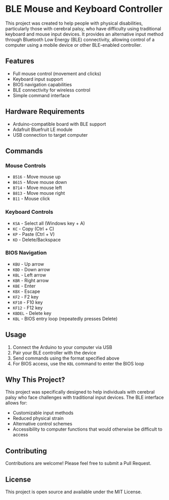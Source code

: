 # BLE Mouse and Keyboard Controller

This project was created to help people with physical disabilities, particularly those with cerebral palsy, who have difficulty using traditional keyboard and mouse input devices. It provides an alternative input method through Bluetooth Low Energy (BLE) connectivity, allowing control of a computer using a mobile device or other BLE-enabled controller.

## Features

- Full mouse control (movement and clicks)
- Keyboard input support
- BIOS navigation capabilities
- BLE connectivity for wireless control
- Simple command interface

## Hardware Requirements

- Arduino-compatible board with BLE support
- Adafruit Bluefruit LE module
- USB connection to target computer

## Commands

### Mouse Controls
- `B516` - Move mouse up
- `B615` - Move mouse down
- `B714` - Move mouse left
- `B813` - Move mouse right
- `B11` - Mouse click

### Keyboard Controls
- `KSA` - Select all (Windows key + A)
- `KC` - Copy (Ctrl + C)
- `KP` - Paste (Ctrl + V)
- `KD` - Delete/Backspace

### BIOS Navigation
- `KBU` - Up arrow
- `KBD` - Down arrow
- `KBL` - Left arrow
- `KBR` - Right arrow
- `KBE` - Enter
- `KBX` - Escape
- `KF2` - F2 key
- `KF10` - F10 key
- `KF12` - F12 key
- `KBDEL` - Delete key
- `KBL` - BIOS entry loop (repeatedly presses Delete)

## Usage

1. Connect the Arduino to your computer via USB
2. Pair your BLE controller with the device
3. Send commands using the format specified above
4. For BIOS access, use the `KBL` command to enter the BIOS loop

## Why This Project?

This project was specifically designed to help individuals with cerebral palsy who face challenges with traditional input devices. The BLE interface allows for:

- Customizable input methods
- Reduced physical strain
- Alternative control schemes
- Accessibility to computer functions that would otherwise be difficult to access

## Contributing

Contributions are welcome! Please feel free to submit a Pull Request.

## License

This project is open source and available under the MIT License. 